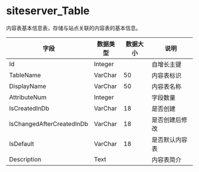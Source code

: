 # siteserver_Table

内容表基本信息表，存储与站点关联的内容表的基本信息。

字段 | 数据类型 | 数据大小 | 说明
------ | ------ | ------ | ------
Id | Integer | | 自增长主键
TableName | VarChar | 50 | 内容表标识
DisplayName | VarChar | 50 | 内容表名称
AttributeNum | Integer | | 字段数量
IsCreatedInDb | VarChar | 18 | 是否创建
IsChangedAfterCreatedInDb | VarChar | 18 | 是否创建后修改
IsDefault | VarChar | 18 | 是否默认内容表
Description | Text | | 内容表简介